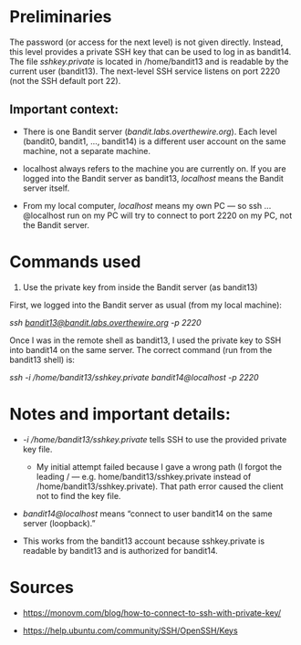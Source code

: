 # Preliminaries

The password (or access for the next level) is not given directly. Instead, this level provides a private SSH key that can be used to log in as bandit14. The file _sshkey.private_ is located in /home/bandit13 and is readable by the current user (bandit13). The next-level SSH service listens on port 2220 (not the SSH default port 22).

## Important context:

- There is one Bandit server (_bandit.labs.overthewire.org_). Each level (bandit0, bandit1, …, bandit14) is a different user account on the same machine, not a separate machine.

- localhost always refers to the machine you are currently on. If you are logged into the Bandit server as bandit13, _localhost_ means the Bandit server itself.

- From my local computer, _localhost_ means my own PC — so ssh ... @localhost run on my PC will try to connect to port 2220 on my PC, not the Bandit server.

# Commands used

1. Use the private key from inside the Bandit server (as bandit13)

First, we logged into the Bandit server as usual (from my local machine):

_ssh bandit13@bandit.labs.overthewire.org -p 2220_

Once I was in the remote shell as bandit13, I used the private key to SSH into bandit14 on the same server. The correct command (run from the bandit13 shell) is:

_ssh -i /home/bandit13/sshkey.private bandit14@localhost -p 2220_

# Notes and important details:

-  _-i /home/bandit13/sshkey.private_ tells SSH to use the provided private key file.

	- My initial attempt failed because I gave a wrong path (I forgot the leading / — e.g. home/bandit13/sshkey.private instead of /home/bandit13/sshkey.private). That path error caused the client not to find the key file.
- _bandit14@localhost_ means “connect to user bandit14 on the same server (loopback).”
- This works from the bandit13 account because sshkey.private is readable by bandit13 and is authorized for bandit14.

# Sources

- https://monovm.com/blog/how-to-connect-to-ssh-with-private-key/

- https://help.ubuntu.com/community/SSH/OpenSSH/Keys
